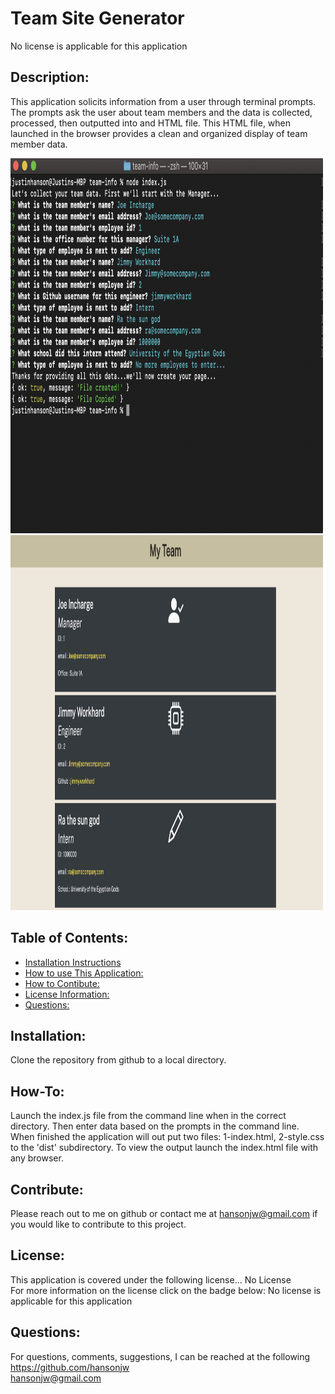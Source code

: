 # Team Site Generator  
  No license is applicable for this application

  ## Description:  
  This application solicits information from a user through terminal prompts.  The prompts ask the user about team members and the data is collected, processed, then outputted into and HTML file.  This HTML file, when launched in the browser provides a clean and organized display of team member data.

  <img src="./assets/ex-input.png" alt="input screen" width="500" height="600">
  <img src="./assets/ex-output.png" alt="output website display" width="500" height="600">

  ## Table of Contents:
  * [Installation Instructions](#Installation:)
  * [How to use This Application:](#How-To:)
  * [How to Contibute:](#Contibute:)
  * [License Information:](#License:)
  * [Questions:](#Questions:)
  
  <a name="Installation:"></a>
  ## Installation:
  Clone the repository from github to a local directory.
  
  <a name="How-To:"></a>
  ## How-To:  
  Launch the index.js file from the command line when in the correct directory.  Then enter data based on the prompts in the command line.  When finished the application will out put two files: 1-index.html, 2-style.css to the 'dist' subdirectory.  To view the output launch the index.html file with any browser.

  <a name="Contribute:"></a>
  ## Contribute:  
  Please reach out to me on github or contact me at hansonjw@gmail.com if you would like to contribute to this project.

  <a name="Lixense:"></a>
  ## License:  
  This application is covered under the following license...
  No License  
  For more information on the license click on the badge below:
  No license is applicable for this application
  
  <a name="Questions:"></a>
  ## Questions:  
  For questions, comments, suggestions, I can be reached at the following  
  https://github.com/hansonjw  
  hansonjw@gmail.com

